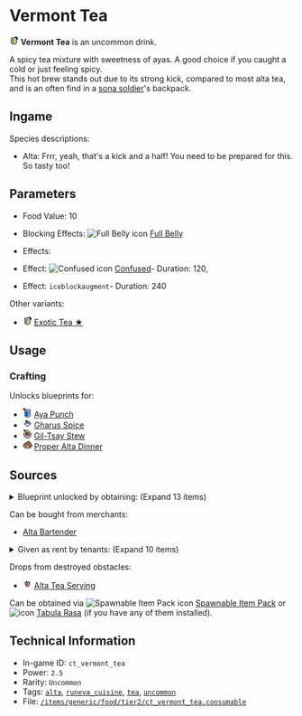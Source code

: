 # Vermont Tea

<img src="https://raw.githubusercontent.com/Ceterai/Enternia/main/items/generic/food/tier2/ct_vermont_tea.png" alt="Vermont Tea icon" loading="lazy" height="16px" width="auto" /> **Vermont Tea** is an uncommon drink.

A spicy tea mixture with sweetness of ayas. A good choice if you caught a cold or just feeling spicy.  
This hot brew stands out due to its strong kick, compared to most alta tea, and is an often find in a [sona soldier](https://ceterai.github.io/MyEnternia/Wiki/SonaSoldier)'s backpack.

## Ingame

Species descriptions:

- Alta: Frrr, yeah, that's a kick and a half! You need to be prepared for this. So tasty too!

## Parameters

- Food Value: 10
- Blocking Effects: <img src="https://starbounder.org/mediawiki/images/6/60/Status_Well_Fed.png" alt="Full Belly icon" loading="lazy" height="16px" width="16px" /> [Full Belly](https://starbounder.org/Full_Belly)
- Effects: 

- Effect: <img src="https://raw.githubusercontent.com/Ceterai/Enternia/main/animations/emotes/alta/lost.png:1" alt="Confused icon" loading="lazy" height="16px" width="auto" /> [Confused](https://ceterai.github.io/MyEnternia/Wiki/Confused)- Duration: 120, 

- Effect: `iceblockaugment`- Duration: 240

Other variants:

- <img src="https://raw.githubusercontent.com/Ceterai/Enternia/main/items/generic/food/tier2/ct_vermont_tea.png" alt="Exotic Tea ★ icon" loading="lazy" height="16px" width="auto" /> [Exotic Tea ★](https://ceterai.github.io/MyEnternia/Wiki/ExoticTea)

## Usage

### Crafting

Unlocks blueprints for:

- <img src="https://raw.githubusercontent.com/Ceterai/Enternia/main/items/generic/food/tier3/ct_aya_punch.png" alt="Aya Punch icon" loading="lazy" height="16px" width="auto" /> [Aya Punch](https://ceterai.github.io/MyEnternia/Wiki/AyaPunch)
- <img src="https://raw.githubusercontent.com/Ceterai/Enternia/main/items/generic/food/other/ct_gharus_spice.png" alt="Gharus Spice icon" loading="lazy" height="16px" width="auto" /> [Gharus Spice](https://ceterai.github.io/MyEnternia/Wiki/GharusSpice)
- <img src="https://raw.githubusercontent.com/Ceterai/Enternia/main/items/generic/food/tier3/ct_gil_tsay_stew.png" alt="Gil-Tsay Stew icon" loading="lazy" height="16px" width="auto" /> [Gil-Tsay Stew](https://ceterai.github.io/MyEnternia/Wiki/Gil-TsayStew)
- <img src="https://raw.githubusercontent.com/Ceterai/Enternia/main/items/generic/food/tier3/ct_alta_dinner.png" alt="Proper Alta Dinner icon" loading="lazy" height="16px" width="auto" /> [Proper Alta Dinner](https://ceterai.github.io/MyEnternia/Wiki/ProperAltaDinner)

## Sources

<details markdown="1"><summary>Blueprint unlocked by obtaining: (Expand 13 items)</summary>

- <img src="https://raw.githubusercontent.com/Ceterai/Enternia/main/items/generic/food/tier1/ct_tsay_cooked.png" alt="Alien Coralbakes icon" loading="lazy" height="16px" width="auto" /> [Alien Coralbakes](https://ceterai.github.io/MyEnternia/Wiki/AlienCoralbakes)
- <img src="https://raw.githubusercontent.com/Ceterai/Enternia/main/codex/alta/ebook/security.png" alt="Alta Culinary Guide icon" loading="lazy" height="16px" width="auto" /> [Alta Culinary Guide](https://ceterai.github.io/MyEnternia/Wiki/AltaCulinaryGuide)
- <img src="https://raw.githubusercontent.com/Ceterai/Enternia/main/items/generic/food/tier1/ct_aya_fresh.png" alt="Aya Essence icon" loading="lazy" height="16px" width="auto" /> [Aya Essence](https://ceterai.github.io/MyEnternia/Wiki/AyaEssence)
- <img src="https://raw.githubusercontent.com/Ceterai/Enternia/main/items/generic/food/tier1/ct_aya_fresh.png" alt="Aya Fresh icon" loading="lazy" height="16px" width="auto" /> [Aya Fresh](https://ceterai.github.io/MyEnternia/Wiki/AyaFresh)
- <img src="https://raw.githubusercontent.com/Ceterai/Enternia/main/items/generic/food/tier1/ct_tsay_cooked.png" alt="Cooked Tsay icon" loading="lazy" height="16px" width="auto" /> [Cooked Tsay](https://ceterai.github.io/MyEnternia/Wiki/CookedTsay)
- <img src="https://raw.githubusercontent.com/Ceterai/Enternia/main/items/generic/food/tier1/ct_gillikada.png" alt="Gillikada icon" loading="lazy" height="16px" width="auto" /> [Gillikada](https://ceterai.github.io/MyEnternia/Wiki/Gillikada)
- <img src="https://raw.githubusercontent.com/Ceterai/Enternia/main/items/generic/food/tier1/ct_gillikada.png" alt="Gillikada Split icon" loading="lazy" height="16px" width="auto" /> [Gillikada Split](https://ceterai.github.io/MyEnternia/Wiki/GillikadaSplit)
- <img src="https://raw.githubusercontent.com/Ceterai/Enternia/main/items/generic/food/tier1/ct_tsay_cooked.png" alt="Haven Pouches icon" loading="lazy" height="16px" width="auto" /> [Haven Pouches](https://ceterai.github.io/MyEnternia/Wiki/HavenPouches)
- <img src="https://raw.githubusercontent.com/Ceterai/Enternia/main/items/generic/food/tier1/ct_aya_fresh.png" alt="Markvin Fresh icon" loading="lazy" height="16px" width="auto" /> [Markvin Fresh](https://ceterai.github.io/MyEnternia/Wiki/MarkvinFresh)
- <img src="https://raw.githubusercontent.com/Ceterai/Enternia/main/items/generic/food/tier1/ct_tsay_cooked.png" alt="Perfectly Cooked Tsay icon" loading="lazy" height="16px" width="auto" /> [Perfectly Cooked Tsay](https://ceterai.github.io/MyEnternia/Wiki/PerfectlyCookedTsay)
- <img src="https://raw.githubusercontent.com/Ceterai/Enternia/main/codex/alta/ebook/gyera.png" alt="Runeva Cuisine Book icon" loading="lazy" height="16px" width="auto" /> [Runeva Cuisine Book](https://ceterai.github.io/MyEnternia/Wiki/RunevaCuisineBook)
- <img src="https://raw.githubusercontent.com/Ceterai/Enternia/main/items/generic/food/tier1/ct_tsay_cooked.png" alt="Violas icon" loading="lazy" height="16px" width="auto" /> [Violas](https://ceterai.github.io/MyEnternia/Wiki/Violas)
- <img src="https://raw.githubusercontent.com/Ceterai/Enternia/main/items/generic/food/tier1/ct_aya_fresh.png" alt="Viona Fresh icon" loading="lazy" height="16px" width="auto" /> [Viona Fresh](https://ceterai.github.io/MyEnternia/Wiki/VionaFresh)

</details>

Can be bought from merchants:

- [Alta Bartender](https://ceterai.github.io/MyEnternia/Wiki/AltaBartender)

<details markdown="1"><summary>Given as rent by tenants: (Expand 10 items)</summary>

- [Alta Administrator](https://ceterai.github.io/MyEnternia/Wiki/AltaAdministrator)
- [Alta Collectioner](https://ceterai.github.io/MyEnternia/Wiki/AltaCollectioner)
- [Alta Executive](https://ceterai.github.io/MyEnternia/Wiki/AltaExecutive)
- [Alta Official](https://ceterai.github.io/MyEnternia/Wiki/AltaOfficial)
- [Alta Princess](https://ceterai.github.io/MyEnternia/Wiki/AltaPrincess)
- [Alta Representative](https://ceterai.github.io/MyEnternia/Wiki/AltaRepresentative)
- [Alta Security Commander](https://ceterai.github.io/MyEnternia/Wiki/AltaSecurityCommander)
- [Alta Security Officer](https://ceterai.github.io/MyEnternia/Wiki/AltaSecurityOfficer)
- [EDS Commander](https://ceterai.github.io/MyEnternia/Wiki/EDSCommander)
- [EDS Officer](https://ceterai.github.io/MyEnternia/Wiki/EDSOfficer)

</details>

Drops from destroyed obstacles:

- <img src="https://raw.githubusercontent.com/Ceterai/Enternia/main/objects/alta/special/food/tea/icon.png" alt="Alta Tea Serving icon" loading="lazy" height="16px" width="auto" /> [Alta Tea Serving](https://ceterai.github.io/MyEnternia/Wiki/AltaTeaServing)

Can be obtained via <img src="https://raw.githubusercontent.com/Silverfeelin/Starbound-SpawnableItemPack/master/interface/sip/iconSmall.png" alt="Spawnable Item Pack icon" width="18" height="14"/> [Spawnable Item Pack](https://steamcommunity.com/sharedfiles/filedetails/?id=733665104) or <img src="https://steamuserimages-a.akamaihd.net/ugc/263843960696222713/3EC9A7C005541F7D577EBCB8C5736B4EFC9973D6/" alt="icon" width="8" height="12"/> [Tabula Rasa](https://community.playstarbound.com/resources/the-tabula-rasa.3222/) (if you have any of them installed).

## Technical Information

- In-game ID: `ct_vermont_tea`
- Power: `2.5`
- Rarity: `Uncommon`
- Tags: [`alta`](https://ceterai.github.io/MyEnternia/Wiki/Tags/Alta), [`runeva_cuisine`](https://ceterai.github.io/MyEnternia/Wiki/Tags/RunevaCuisine), [`tea`](https://ceterai.github.io/MyEnternia/Wiki/Tags/Tea), [`uncommon`](https://ceterai.github.io/MyEnternia/Wiki/Tags/Uncommon)
- File: [`/items/generic/food/tier2/ct_vermont_tea.consumable`](https://github.com/Ceterai/Enternia/blob/main/items/generic/food/tier2/ct_vermont_tea.consumable)
